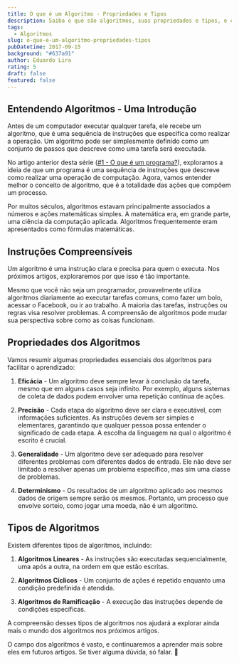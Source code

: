 ```yaml
---
title: O que é um Algoritmo - Propriedades e Tipos
description: Saiba o que são algoritmos, suas propriedades e tipos, e como eles desempenham um papel fundamental na resolução de problemas.
tags:
  - Algoritmos
slug: o-que-e-um-algoritmo-propriedades-tipos
pubDatetime: 2017-09-15
background: "#637a91"
author: Eduardo Lira
rating: 5
draft: false
featured: false
---
```


## Entendendo Algoritmos - Uma Introdução

Antes de um computador executar qualquer tarefa, ele recebe um algoritmo, que é uma sequência de instruções que especifica como realizar a operação. Um algoritmo pode ser simplesmente definido como um conjunto de passos que descreve como uma tarefa será executada.

No artigo anterior desta série ([#1 - O que é um programa?](/blog/basico-programacao-sequencia-instrucoes)), exploramos a ideia de que um programa é uma sequência de instruções que descreve como realizar uma operação de computação. Agora, vamos entender melhor o conceito de algoritmo, que é a totalidade das ações que compõem um processo.

Por muitos séculos, algoritmos estavam principalmente associados a números e ações matemáticas simples. A matemática era, em grande parte, uma ciência da computação aplicada. Algoritmos frequentemente eram apresentados como fórmulas matemáticas.

## Instruções Compreensíveis

Um algoritmo é uma instrução clara e precisa para quem o executa. Nos próximos artigos, exploraremos por que isso é tão importante.

Mesmo que você não seja um programador, provavelmente utiliza algoritmos diariamente ao executar tarefas comuns, como fazer um bolo, acessar o Facebook, ou ir ao trabalho. A maioria das tarefas, instruções ou regras visa resolver problemas. A compreensão de algoritmos pode mudar sua perspectiva sobre como as coisas funcionam.

## Propriedades dos Algoritmos

Vamos resumir algumas propriedades essenciais dos algoritmos para facilitar o aprendizado:

1. **Eficácia** - Um algoritmo deve sempre levar à conclusão da tarefa, mesmo que em alguns casos seja infinito. Por exemplo, alguns sistemas de coleta de dados podem envolver uma repetição contínua de ações.

2. **Precisão** - Cada etapa do algoritmo deve ser clara e executável, com informações suficientes. As instruções devem ser simples e elementares, garantindo que qualquer pessoa possa entender o significado de cada etapa. A escolha da linguagem na qual o algoritmo é escrito é crucial.

3. **Generalidade** - Um algoritmo deve ser adequado para resolver diferentes problemas com diferentes dados de entrada. Ele não deve ser limitado a resolver apenas um problema específico, mas sim uma classe de problemas.

4. **Determinismo** - Os resultados de um algoritmo aplicado aos mesmos dados de origem sempre serão os mesmos. Portanto, um processo que envolve sorteio, como jogar uma moeda, não é um algoritmo.

## Tipos de Algoritmos

Existem diferentes tipos de algoritmos, incluindo:

1. **Algoritmos Lineares** - As instruções são executadas sequencialmente, uma após a outra, na ordem em que estão escritas.

2. **Algoritmos Cíclicos** - Um conjunto de ações é repetido enquanto uma condição predefinida é atendida.

3. **Algoritmos de Ramificação** - A execução das instruções depende de condições específicas.

A compreensão desses tipos de algoritmos nos ajudará a explorar ainda mais o mundo dos algoritmos nos próximos artigos.

O campo dos algoritmos é vasto, e continuaremos a aprender mais sobre eles em futuros artigos. Se tiver alguma dúvida, só falar. 🏃
